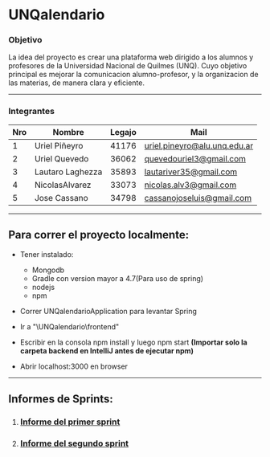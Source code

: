 # UNQalendario

### Objetivo
La idea del proyecto es crear una plataforma web dirigido a los alumnos y profesores de la Universidad Nacional de Quilmes (UNQ). Cuyo objetivo principal es mejorar la comunicacion alumno-profesor, y la organizacion de las materias, de manera clara y eficiente. 

---

### Integrantes

Nro | Nombre       		| Legajo | Mail
----|-------------------|--------|------
1   |Uriel Piñeyro      |41176  |uriel.pineyro@alu.unq.edu.ar
2   |Uriel Quevedo 		|  36062 |quevedouriel3@gmail.com
3   |Lautaro Laghezza	|  35893  |lautariver35@gmail.com
4   |NicolasAlvarez		|  33073 |nicolas.alv3@gmail.com
5   | Jose Cassano 		|  34798 |cassanojoseluis@gmail.com

----
## Para correr el proyecto localmente:
- Tener instalado: 
    - Mongodb 
    - Gradle con version mayor a 4.7(Para uso de spring) 
    - nodejs 
    - npm
    
- Correr UNQalendarioApplication para levantar Spring

- Ir a "\UNQalendario\frontend"
- Escribir en la consola npm install y luego npm start **(Importar solo la carpeta backend en IntelliJ antes de ejecutar npm)**
- Abrir localhost:3000 en browser

----

## Informes de Sprints:

1. ### [Informe del primer sprint](Informes/InformePrimerSprint.md)

2. ### [Informe del segundo sprint](Informes/InformeSegundoSprint.md)

